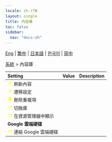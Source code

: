 ```yaml
---
locale: zh-rTW
layout: single
title: 內容庫
toc: false
sidebar:
  nav: "docs-zh"
---
```

[Eng](/dancexr/menu/2025.4/system/library) | [繁中](/tw/dancexr/menu/2025.4/system/library) | [日本語](/jp/dancexr/menu/2025.4/system/library) | [한국어](/kr/dancexr/menu/2025.4/system/library) | [简中](/zh/dancexr/menu/2025.4/system/library)

[系統](../menu#系統) > 內容庫



| Setting | Value | Description |
| :--- | --- | :--- |
|<nobr>![refresh icon](/images/icon/ic_refresh.png) 刷新內容</nobr>|| 
|<nobr>![up icon](/images/icon/ic_up.png) 遷移設定</nobr>|| 
|<nobr>![delete icon](/images/icon/ic_delete.png) 刪除重複項</nobr>|| 
|<nobr>![replace icon](/images/icon/ic_replace.png) 切換庫</nobr>|| 
|<nobr>![folder_open icon](/images/icon/ic_folder_open.png) 在資源管理器中顯示</nobr>|| 
|<nobr> <b>Google 雲端硬碟</b></nobr>|| 
|<nobr>![linked icon](/images/icon/ic_linked.png) 連結 Google 雲端硬碟</nobr>|| 
